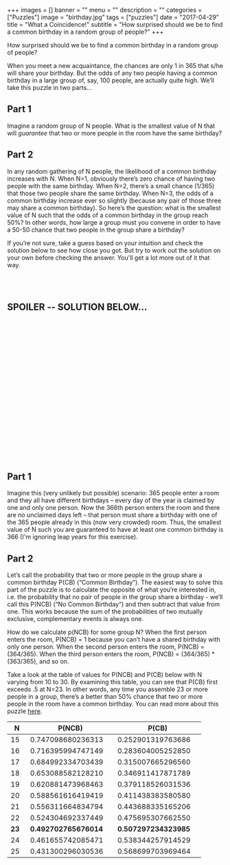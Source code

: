 +++
images = []
banner = ""
menu = ""
description = ""
categories = ["Puzzles"]
image = "birthday.jpg"
tags = ["puzzles"]
date = "2017-04-29"
title = "What a Coincidence!"
subtitle = "How surprised should we be to find a common birthday in a random group of people?"
+++

How surprised should we be to find a common birthday in a random group of people?<!--more-->

When you meet a new acquaintance, the chances are only 1 in 365 that s/he will share your birthday.
But the odds of any two people having a common birthday in a large group of, say, 100 people, are
actually quite high. We’ll take this puzzle in two parts…

## Part 1
Imagine a random group of N people. What is the smallest value of N that will *guarantee* that 
two or more people in the room have the same birthday?

## Part 2
In any random gathering of N people, the likelihood of a common birthday increases with N.
When N=1, obviously there’s zero chance of having two people with the same birthday. When N=2, 
there’s a small chance (1/365) that those two people share the same birthday. 
When N=3, the odds of a common birthday increase ever so slightly (because any pair of those 
three may share a common birthday). So here’s the question: what is the smallest value of N 
such that the odds of a common birthday in the group reach 50%? In other words, how large a group must you 
convene in order to have a 50-50 chance that two people in the group share a birthday?

If you’re not sure, take a guess based on your intuition and check the solution below to see how close you got. 
But try to work out the solution on your own before checking the answer. You'll get a lot more out of
it that way.

<br><br>

## SPOILER -- SOLUTION BELOW...

<br><br><br><br><br><br><br><br><br><br><br><br><br><br><br><br><br><br><br>

## Part 1

Imagine this (very unlikely but possible) scenario: 365 people enter a room and they all have different 
birthdays – every day of the year is claimed by one and only one person. Now the 366th person enters the 
room and there are no unclaimed days left – that person must share a birthday with one of the 365 people 
already in this (now very crowded) room. Thus, the smallest value of N such you are guaranteed to have at 
least one common birthday is 366 (I'm ignoring leap years for this exercise).

## Part 2

Let’s call the probability that two or more people in the group share a common birthday P(CB) (“Common Birthday”). 
The easiest way to solve this part of the puzzle is to calculate the opposite of what you’re interested in, i.e. 
the probability that no pair of people in the group share a birthday - we’ll call this P(NCB) (“No Common Birthday”)
and then subtract that value from one. This works because the sum of the probabilities of two mutually
exclusive, complementary events is always one.

How do we calculate p(NCB) for some group N? When the first person enters the room, P(NCB) = 1 because you can’t 
have a shared birthday with only one person. When the second person enters the room, P(NCB) = (364/365). When the 
third person enters the room, P(NCB) = (364/365) * (363/365), and so on.

Take a look at the table of values for P(NCB) and P(CB) below with N varying from 10 to 30. 
By examining this table, you can see that P(CB) first exceeds .5 at N=23. In other words, any time you assemble 23 or more people in a group, there’s a better than 50% chance that two or more people in the room have a common birthday. You can read more about this puzzle [here](https://en.wikipedia.org/wiki/Birthday_problem).

 &nbsp;&nbsp;N&nbsp;&nbsp; | P(NCB) | P(CB)         
-----|---------------------|------------------
 15  | 0.747098680236313&nbsp;&nbsp;&nbsp;&nbsp; | 0.252901319763686&nbsp;&nbsp;&nbsp;&nbsp;
 16  | 0.716395994747149   | 0.283604005252850  
 17  | 0.684992334703439   | 0.315007665296560  
 18  | 0.653088582128210   | 0.346911417871789  
 19  | 0.620881473968463   | 0.379118526031536 
 20  | 0.588561616419419   | 0.411438383580580 
 21  | 0.556311664834794   | 0.443688335165206   
 22  | 0.524304692337449   | 0.475695307662550  
 **23**  | **0.492702765676014**   | **0.507297234323985**
 24  | 0.461655742085471   | 0.538344257914529   
 25  | 0.431300296030536   | 0.568699703969464 
